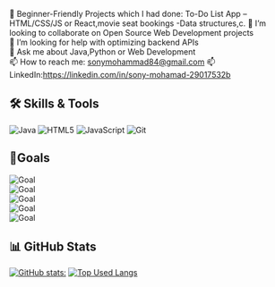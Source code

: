 🔭 Beginner-Friendly Projects which I had done: To-Do List App – HTML/CSS/JS or React,movie seat bookings -Data structures,c.
👯 I’m looking to collaborate on Open Source Web Development projects  
🤔 I’m looking for help with optimizing backend APIs  
💬 Ask me about Java,Python or Web Development  
📫 How to reach me: sonymohammad84@gmail.com 
📫 LinkedIn:https://linkedin.com/in/sony-mohamad-29017532b 

## 🛠 Skills & Tools
![Java](https://img.shields.io/badge/Java-ED8B00?style=for-the-badge&logo=java&logoColor=white)
![HTML5](https://img.shields.io/badge/HTML5-E34F26?style=for-the-badge&logo=html5&logoColor=white)
![JavaScript](https://img.shields.io/badge/JavaScript-F7DF1E?style=for-the-badge&logo=javascript&logoColor=black)
![Git](https://img.shields.io/badge/Git-F05032?style=for-the-badge&logo=git&logoColor=white)

## 🎯Goals
![Goal](https://img.shields.io/badge/Goal-Becoming%20a%20Full--Stack%20Developer-blue?style=for-the-badge&logo=github)  
![Goal](https://img.shields.io/badge/Goal-Contribute%20to%20Open%20Source-green?style=for-the-badge&logo=open-source-initiative)  
![Goal](https://img.shields.io/badge/Goal-Learn%20Machine%20Learning-orange?style=for-the-badge&logo=python)  
![Goal](https://img.shields.io/badge/Goal-Explore%20Cloud%20Computing-purple?style=for-the-badge&logo=googlecloud)  
![Goal](https://img.shields.io/badge/Goal-Improve%20Problem%20Solving-yellow?style=for-the-badge&logo=leetcode)
##  📊 GitHub Stats
[![GitHub stats:](https://github-readme-stats.vercel.app/api?username=yourname)](https://github.com/yourname)
[![Top Used Langs](https://github-readme-stats.vercel.app/api/top-langs/?username=MOhammed-Sony&layout=compact)](https://github.com/Mohmmed-Sony)



